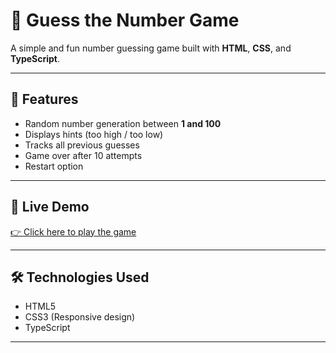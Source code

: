 # 🎯 Guess the Number Game

A simple and fun number guessing game built with **HTML**, **CSS**, and **TypeScript**.

---

## 📌 Features
- Random number generation between **1 and 100**
- Displays hints (too high / too low)
- Tracks all previous guesses
- Game over after 10 attempts
- Restart option

---

## 🚀 Live Demo
[👉 Click here to play the game](https://USERNAME.github.io/REPO-NAME/)

---

## 🛠 Technologies Used
- HTML5
- CSS3 (Responsive design)
- TypeScript

---
